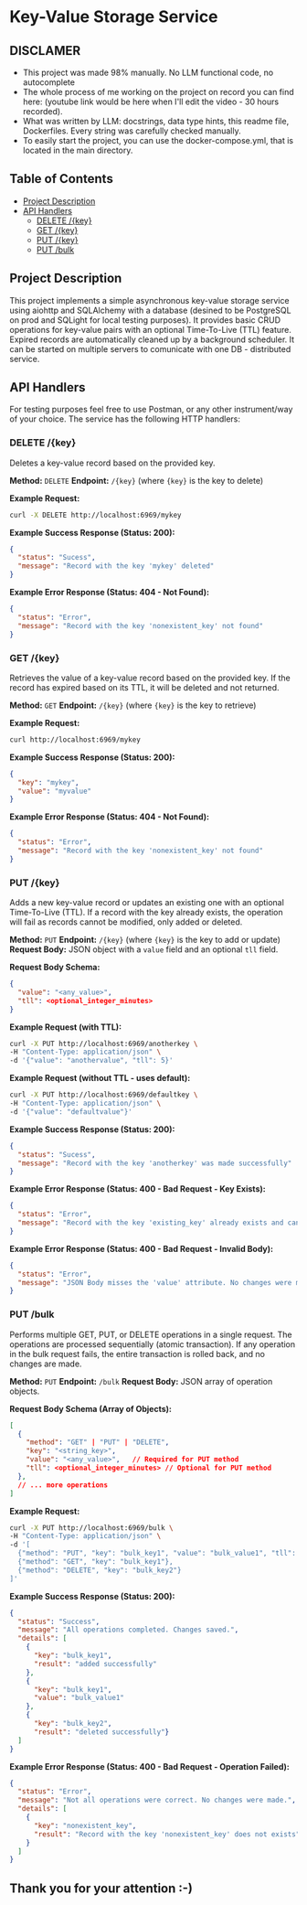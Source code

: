# Key-Value Storage Service

## DISCLAMER

- This project was made 98% manually. No LLM functional code, no autocomplete
- The whole process of me working on the project on record you can find here: (youtube link would be here when I'll edit the video - 30 hours recorded).
- What was written by LLM: docstrings, data type hints, this readme file, Dockerfiles. Every string was carefully checked manually.
- To easily start the project, you can use the docker-compose.yml, that is located in the main directory.

## Table of Contents

- [Project Description](#project-description)
- [API Handlers](#api-handlers)
  - [DELETE /{key}](#delete-key)
  - [GET /{key}](#get-key)
  - [PUT /{key}](#put-key)
  - [PUT /bulk](#put-bulk)

## Project Description

This project implements a simple asynchronous key-value storage service using aiohttp and SQLAlchemy with a database (desined to be PostgreSQL on prod and SQLight for local testing purposes). 
It provides basic CRUD operations for key-value pairs with an optional Time-To-Live (TTL) feature. Expired records are automatically cleaned up by a background scheduler.
It can be started on multiple servers to comunicate with one DB - distributed service.

## API Handlers

For testing purposes feel free to use Postman, or any other instrument/way of your choice.
The service has the following HTTP handlers:

### DELETE /{key}

Deletes a key-value record based on the provided key.

**Method:** `DELETE`
**Endpoint:** `/{key}` (where `{key}` is the key to delete)

**Example Request:**

```bash
curl -X DELETE http://localhost:6969/mykey
```

**Example Success Response (Status: 200):**

```json
{
  "status": "Sucess",
  "message": "Record with the key 'mykey' deleted"
}
```

**Example Error Response (Status: 404 - Not Found):**

```json
{
  "status": "Error",
  "message": "Record with the key 'nonexistent_key' not found"
}
```

### GET /{key}

Retrieves the value of a key-value record based on the provided key. If the record has expired based on its TTL, it will be deleted and not returned.

**Method:** `GET`
**Endpoint:** `/{key}` (where `{key}` is the key to retrieve)

**Example Request:**

```bash
curl http://localhost:6969/mykey
```

**Example Success Response (Status: 200):**

```json
{
  "key": "mykey",
  "value": "myvalue"
}
```

**Example Error Response (Status: 404 - Not Found):**

```json
{
  "status": "Error",
  "message": "Record with the key 'nonexistent_key' not found"
}
```

### PUT /{key}

Adds a new key-value record or updates an existing one with an optional Time-To-Live (TTL). If a record with the key already exists, the operation will fail as records cannot be modified, only added or deleted.

**Method:** `PUT`
**Endpoint:** `/{key}` (where `{key}` is the key to add or update)
**Request Body:** JSON object with a `value` field and an optional `tll` field.

**Request Body Schema:**

```json
{
  "value": "<any_value>",
  "tll": <optional_integer_minutes>
}
```

**Example Request (with TTL):**

```bash
curl -X PUT http://localhost:6969/anotherkey \
-H "Content-Type: application/json" \
-d '{"value": "anothervalue", "tll": 5}'
```

**Example Request (without TTL - uses default):**

```bash
curl -X PUT http://localhost:6969/defaultkey \
-H "Content-Type: application/json" \
-d '{"value": "defaultvalue"}'
```

**Example Success Response (Status: 200):**

```json
{
  "status": "Sucess",
  "message": "Record with the key 'anotherkey' was made successfully"
}
```

**Example Error Response (Status: 400 - Bad Request - Key Exists):**

```json
{
  "status": "Error",
  "message": "Record with the key 'existing_key' already exists and can not be modified"
}
```

**Example Error Response (Status: 400 - Bad Request - Invalid Body):**

```json
{
  "status": "Error",
  "message": "JSON Body misses the 'value' attribute. No changes were made"
}
```

### PUT /bulk

Performs multiple GET, PUT, or DELETE operations in a single request. The operations are processed sequentially (atomic transaction). If any operation in the bulk request fails, the entire transaction is rolled back, and no changes are made.

**Method:** `PUT`
**Endpoint:** `/bulk`
**Request Body:** JSON array of operation objects.

**Request Body Schema (Array of Objects):**

```json
[
  {
    "method": "GET" | "PUT" | "DELETE",
    "key": "<string_key>",
    "value": "<any_value>",   // Required for PUT method
    "tll": <optional_integer_minutes> // Optional for PUT method
  },
  // ... more operations
]
```

**Example Request:**

```bash
curl -X PUT http://localhost:6969/bulk \
-H "Content-Type: application/json" \
-d '[
  {"method": "PUT", "key": "bulk_key1", "value": "bulk_value1", "tll": 2},
  {"method": "GET", "key": "bulk_key1"},
  {"method": "DELETE", "key": "bulk_key2"}
]'
```

**Example Success Response (Status: 200):**

```json
{
  "status": "Success",
  "message": "All operations completed. Changes saved.",
  "details": [
    {
      "key": "bulk_key1",
      "result": "added successfully"
    },
    {
      "key": "bulk_key1",
      "value": "bulk_value1"
    },
    {
      "key": "bulk_key2",
      "result": "deleted successfully"}
  ]
}
```

**Example Error Response (Status: 400 - Bad Request - Operation Failed):**

```json
{
  "status": "Error",
  "message": "Not all operations were correct. No changes were made.",
  "details": [
    {
      "key": "nonexistent_key",
      "result": "Record with the key 'nonexistent_key' does not exists"
    }
  ]
}
```

## Thank you for your attention :-)